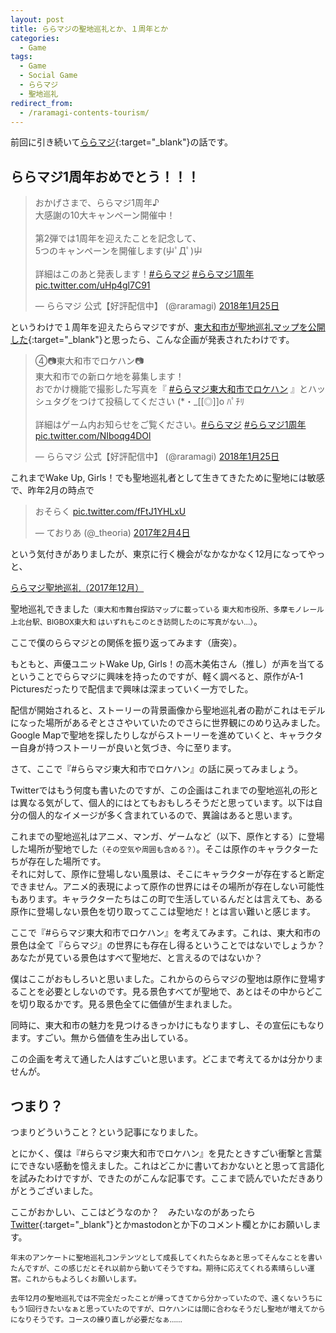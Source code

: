```yaml
---
layout: post
title: ららマジの聖地巡礼とか、１周年とか
categories:
  - Game
tags:
  - Game
  - Social Game
  - ららマジ
  - 聖地巡礼
redirect_from:
  - /raramagi-contents-tourism/
---
```


前回に引き続いて[ららマジ](http://raramagi.wrightflyer.net/){:target="_blank"}の話です。

## ららマジ1周年おめでとう！！！

<blockquote class="twitter-tweet" data-lang="ja"><p lang="ja" dir="ltr">おかげさまで、ららマジ1周年♪<br>大感謝の10大キャンペーン開催中！<br><br>第2弾では1周年を迎えたことを記念して、<br>5つのキャンペーンを開催します(屮ﾟДﾟ)屮<br><br>詳細はこのあと発表します！<a href="https://twitter.com/hashtag/%E3%82%89%E3%82%89%E3%83%9E%E3%82%B8?src=hash&amp;ref_src=twsrc%5Etfw">#ららマジ</a> <a href="https://twitter.com/hashtag/%E3%82%89%E3%82%89%E3%83%9E%E3%82%B81%E5%91%A8%E5%B9%B4?src=hash&amp;ref_src=twsrc%5Etfw">#ららマジ1周年</a> <a href="https://t.co/uHp4gl7C91">pic.twitter.com/uHp4gl7C91</a></p>&mdash; ららマジ 公式【好評配信中】 (@raramagi) <a href="https://twitter.com/raramagi/status/956360985937367040?ref_src=twsrc%5Etfw">2018年1月25日</a></blockquote>
<script async src="https://platform.twitter.com/widgets.js" charset="utf-8"></script>

というわけで１周年を迎えたららマジですが、[東大和市が聖地巡礼マップを公開した](http://www.city.higashiyamato.lg.jp/index.cfm/34,89316,350,html){:target="_blank"}と思ったら、こんな企画が発表されたわけです。

<blockquote class="twitter-tweet" data-lang="ja"><p lang="ja" dir="ltr">④📷東大和市でロケハン📷<br>東大和市での新ロケ地を募集します！<br>おでかけ機能で撮影した写真を『 <a href="https://twitter.com/hashtag/%E3%82%89%E3%82%89%E3%83%9E%E3%82%B8%E6%9D%B1%E5%A4%A7%E5%92%8C%E5%B8%82%E3%81%A7%E3%83%AD%E3%82%B1%E3%83%8F%E3%83%B3?src=hash&amp;ref_src=twsrc%5Etfw">#ららマジ東大和市でロケハン</a> 』とハッシュタグをつけて投稿してください (*・_[[◎]]o ﾊﾟﾁﾘ<br><br>詳細はゲーム内お知らせをご覧ください。<a href="https://twitter.com/hashtag/%E3%82%89%E3%82%89%E3%83%9E%E3%82%B8?src=hash&amp;ref_src=twsrc%5Etfw">#ららマジ</a> <a href="https://twitter.com/hashtag/%E3%82%89%E3%82%89%E3%83%9E%E3%82%B81%E5%91%A8%E5%B9%B4?src=hash&amp;ref_src=twsrc%5Etfw">#ららマジ1周年</a> <a href="https://t.co/NIboqg4DOl">pic.twitter.com/NIboqg4DOl</a></p>&mdash; ららマジ 公式【好評配信中】 (@raramagi) <a href="https://twitter.com/raramagi/status/956362166390501381?ref_src=twsrc%5Etfw">2018年1月25日</a></blockquote>

これまでWake Up, Girls！でも聖地巡礼者として生きてきたために聖地には敏感で、昨年2月の時点で

<blockquote class="twitter-tweet" data-conversation="none" data-lang="ja"><p lang="ja" dir="ltr">おそらく <a href="https://t.co/fFtJ1YHLxU">pic.twitter.com/fFtJ1YHLxU</a></p>&mdash; ておりあ (@_theoria) <a href="https://twitter.com/_theoria/status/828000849116831744?ref_src=twsrc%5Etfw">2017年2月4日</a></blockquote>

という気付きがありましたが、東京に行く機会がなかなかなく12月になってやっと、

<a class="twitter-moment" href="https://twitter.com/i/moments/956634738604691457?ref_src=twsrc%5Etfw">ららマジ聖地巡礼（2017年12月）</a>

聖地巡礼できました<small>（東大和市舞台探訪マップに載っている 東大和市役所、多摩モノレール 上北台駅、BIGBOX東大和 はいずれもこのとき訪問したのに写真がない…）</small>。

ここで僕のららマジとの関係を振り返ってみます（唐突）。

もともと、声優ユニットWake Up, Girls！の高木美佑さん（推し）が声を当てるということでららマジに興味を持ったのですが、軽く調べると、原作がA-1 Picturesだったりで配信まで興味は深まっていく一方でした。

配信が開始されると、ストーリーの背景画像から聖地巡礼者の勘がこれはモデルになった場所があるぞとささやいていたのでさらに世界観にのめり込みました。Google Mapで聖地を探したりしながらストーリーを進めていくと、キャラクター自身が持つストーリーが良いと気づき、今に至ります。

さて、ここで『#ららマジ東大和市でロケハン』の話に戻ってみましょう。

Twitterではもう何度も書いたのですが、この企画はこれまでの聖地巡礼の形とは異なる気がして、個人的にはとてもおもしろそうだと思っています。以下は自分の個人的なイメージが多く含まれているので、異論はあると思います。

これまでの聖地巡礼はアニメ、マンガ、ゲームなど（以下、原作とする）に登場した場所が聖地でした<small>（その空気や周囲も含める？）</small>。そこは原作のキャラクターたちが存在した場所です。  
それに対して、原作に登場しない風景は、そこにキャラクターが存在すると断定できません。アニメ的表現によって原作の世界にはその場所が存在しない可能性もあります。キャラクターたちはこの町で生活しているんだとは言えても、ある原作に登場しない景色を切り取ってここは聖地だ！とは言い難いと感じます。

ここで『#ららマジ東大和市でロケハン』を考えてみます。これは、東大和市の景色は全て『ららマジ』の世界にも存在し得るということではないでしょうか？　あなたが見ている景色はすべて聖地だ、と言えるのではないか？

僕はここがおもしろいと思いました。これからのららマジの聖地は原作に登場することを必要としないのです。見る景色すべてが聖地で、あとはその中からどこを切り取るかです。見る景色全てに価値が生まれました。

同時に、東大和市の魅力を見つけるきっかけにもなりますし、その宣伝にもなります。すごい。無から価値を生み出している。

この企画を考えて通した人はすごいと思います。どこまで考えてるかは分かりませんが。

## つまり？

つまりどういうこと？という記事になりました。

とにかく、僕は『#ららマジ東大和市でロケハン』を見たときすごい衝撃と言葉にできない感動を憶えました。これはどこかに書いておかないとと思って言語化を試みたわけですが、できたのがこんな記事です。ここまで読んでいただきありがとうございました。

ここがおかしい、ここはどうなのか？　みたいなのがあったら[Twitter](https://twitter.com/_theoria){:target="_blank"}とかmastodonとか下のコメント欄とかにお願いします。

<small>年末のアンケートに聖地巡礼コンテンツとして成長してくれたらなあと思ってそんなことを書いたんですが、この感じだとそれ以前から動いてそうですね。期待に応えてくれる素晴らしい運営。これからもよろしくお願いします。</small>

<small>去年12月の聖地巡礼では不完全だったことが帰ってきてから分かっていたので、遠くないうちにもう1回行きたいなぁと思っていたのですが、ロケハンには間に合わなそうだし聖地が増えてからになりそうです。コースの練り直しが必要だなぁ……</small>
